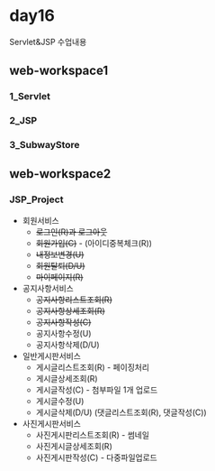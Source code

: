 # day16
Servlet&amp;JSP 수업내용
## web-workspace1
### 1_Servlet
### 2_JSP
### 3_SubwayStore
## web-workspace2
### JSP_Project
* 회원서비스
   + ~~로그인(R)과 로그아웃~~
   + ~~회원가입(C)~~ - (아이디중복체크(R))
   + ~~내정보변경(U)~~
   + ~~회원탈퇴(D/U)~~
   + ~~마이페이지(R)~~
* 공지사항서비스
  + ~~공지사항리스트조회(R)~~
  + ~~공지사항상세조회(R)~~
  + ~~공지사항작성(C)~~
  + 공지사항수정(U)
  + 공지사항삭제(D/U)
* 일반게시판서비스
  + 게시글리스트조회(R) - 페이징처리
  + 게시글상세조회(R)
  + 게시글작성(C) - 첨부파일 1개 업로드
  + 게시글수정(U)
  + 게시글삭제(D/U) (댓글리스트조회(R), 댓글작성(C))
* 사진게시판서비스
  + 사진게시판리스트조회(R) - 썸네일
  + 사진게시글상세조회(R)
  + 사진게시판작성(C) - 다중파일업로드
  

   
